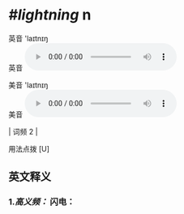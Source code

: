 # ***\#lightning*** n
英音 'laɪtnɪŋ  
英音
<audio src="./media/lightning-B.aac" controls="controls"></audio>

美音 'laɪtnɪŋ  
美音
<audio src="./media/lightning.aac" controls="controls"></audio>



| 词频 2 |  

用法点拨  [U]

英文释义
---
### 1.*高义频：* **闪电：**  



